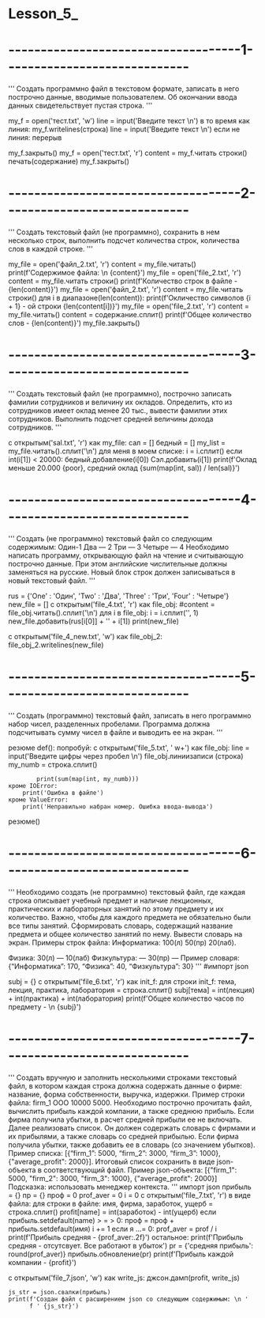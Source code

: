 # Lesson_5_
# ------------------------------------1-----------------------------
'''
Создать программно файл в текстовом формате, записать
в него построчно данные, вводимые пользователем.
Об окончании ввода данных свидетельствует пустая строка.
'''

my_f = open('тест.txt', 'w')
line = input('Введите текст \n')
в то время как линия:
    my_f.writelines(строка)
    line = input('Введите текст \n')
    если не линия:
        перерыв

my_f.закрыть()
my_f = open('тест.txt', 'r')
content = my_f.читать строки()
печать(содержание)
my_f.закрыть()


# ------------------------------------2-----------------------------
'''
Создать текстовый файл (не программно), сохранить
в нем несколько строк, выполнить подсчет количества строк,
количества слов в каждой строке.
'''

my_file = open('файл_2.txt', 'r')
content = my_file.читать()
print(f'Содержимое файла: \n {content}')
my_file = open('file_2.txt', 'r')
content = my_file.читать строки()
print(f'Количество строк в файле - {len(content)}')
my_file = open('файл_2.txt', 'r')
content = my_file.читать строки()
для i в диапазоне(len(content)):
    print(f'Окличество символов {i + 1} - ой строки {len(content[i])}')
my_file = open('file_2.txt', 'r')
content = my_file.читать()
content = содержание.сплит()
print(f'Общее количество слов - {len(content)}')
my_file.закрыть()

# ------------------------------------3-----------------------------
'''
Создать текстовый файл (не программно), построчно записать
фамилии сотрудников и величину их окладов.
Определить, кто из сотрудников имеет оклад менее 20 тыс.,
вывести фамилии этих сотрудников. Выполнить подсчет средней
величины дохода сотрудников.
'''


с открытым('sal.txt', 'r') как my_file:
    сал = []
    бедный = []
    my_list = my_file.читать().сплит('\n')
    для меня в моем списке:
        i = i.сплит()
        если int(i[1]) < 20000:
           бедный.добавление(i[0])
        Сэл.добавить(i[1])
print(f'Оклад меньше 20.000 {poor}, средний оклад {sum(map(int, sal)) / len(sal)}')

# ------------------------------------4-----------------------------
'''
Создать (не программно) текстовый файл со следующим содержимым:
Один-1
Два — 2
Три — 3
Четыре — 4
Необходимо написать программу, открывающую файл на чтение
и считывающую построчно данные. При этом английские
числительные должны заменяться на русские.
Новый блок строк должен записываться в новый текстовый файл.
'''

rus = {'One' : 'Один', 'Two' : 'Два', 'Three' : 'Три', 'Four' : 'Четыре'}
new_file = []
с открытым('file_4.txt', 'r') как file_obj:
    #content = file_obj.читать().сплит('\n')
    для i в file_obj:
        i = i.сплит('', 1)
        new_file.добавить(rus[i[0]] + '' + i[1])
    print(new_file)

с открытым('file_4_new.txt', 'w') как file_obj_2:
    file_obj_2.writelines(new_file)

# ------------------------------------5-----------------------------
'''
 Создать (программно) текстовый файл, записать в него программно
 набор чисел, разделенных пробелами. Программа должна
 подсчитывать сумму чисел в файле и выводить ее на экран.
'''

 резюме def():
    попробуй:
        с открытым('file_5.txt', ' w+') как file_obj:
            line = input('Введите цифры через пробел \n')
            file_obj.линиизаписи (строка)
            my_numb = строка.сплит()

            print(sum(map(int, my_numb)))
    кроме IOError:
        print('Ошибка в файле')
    кроме ValueError:
        print('Неправильно набран номер. Ошибка ввода-вывода')
резюме()

# ------------------------------------6-----------------------------
'''
 Необходимо создать (не программно) текстовый файл, где
 каждая строка описывает учебный предмет и наличие лекционных,
 практических и лабораторных занятий по этому предмету и их
 количество. Важно, чтобы для каждого предмета не обязательно
 были все типы занятий. Сформировать словарь, содержащий
 название предмета и общее количество занятий по нему. 
 Вывести словарь на экран.
 Примеры строк файла: Информатика:
 100(л) 50(пр) 20(лаб).
    
 Физика: 30(л) — 10(лаб)
 Физкультура: — 30(пр) —
 Пример словаря: {“Информатика”: 170, “Физика”: 40,
 “Физкультура”: 30}
'''
#импорт json

subj = {}
с открытым('file_6.txt', 'r') как init_f:
    для строки  init_f:
        тема, лекция, практика, лаборатория = строка.сплит()
        subj[тема] = int(лекция) + int(практика) + int(лаборатория)
    print(f'Общее количество часов по предмету - \n {subj}')

# ------------------------------------7-----------------------------
'''
 Создать вручную и заполнить несколькими строками текстовый файл,
 в котором каждая строка должна содержать данные о фирме:
 название, форма собственности, выручка, издержки.
 Пример строки файла: firm_1 ООО 10000 5000.
 Необходимо построчно прочитать файл, вычислить прибыль каждой
 компании, а также среднюю прибыль. Если фирма получила убытки,
 в расчет средней прибыли ее не включать.
 Далее реализовать список. Он должен содержать словарь 
 с фирмами и их прибылями, а также словарь со средней прибылью. 
 Если фирма получила убытки, также добавить ее в словарь 
 (со значением убытков).
 Пример списка: [{“firm_1”: 5000, “firm_2”: 3000, “firm_3”: 1000}, 
 {"average_profit": 2000}].
 Итоговый список сохранить в виде json-объекта в соответствующий 
 файл.
 Пример json-объекта:
 [{"firm_1": 5000, "firm_2": 3000, "firm_3": 1000}, 
 {"average_profit": 2000}]
 Подсказка: использовать менеджер контекста.
'''
импорт json
прибыль = {}
пр = {}
проф = 0
prof_aver = 0
i = 0
с открытым('file_7.txt', 'r') в виде файла:
    для строки в файле:
        имя, фирма, заработок, ущерб = строка.сплит()
        profit[name] = int(заработок) - int(ущерб)
        если прибыль.setdefault(name) > = > 0:
            проф = проф + прибыль.setdefault(имя)
            i += 1
    если я ...= 0:
        prof_aver = prof / i
        print(f'Прибыль средняя - {prof_aver:.2f}')
    остальное:
        print(f'Прибыль средняя - отсутсвует. Все работают в убыток')
    pr = {'средняя прибыль': round(prof_aver)}
    прибыль.обновление(pr)
    print(f'Прибыль каждой компании - {profit}')

с открытым('file_7.json', 'w') как write_js:
    джсон.дамп(profit, write_js)

    js_str = json.свалки(прибыль)
    print(f'Создан файл с расширением json со следующим содержимым: \n '
          f ' {js_str}') 
